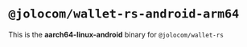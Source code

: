 # `@jolocom/wallet-rs-android-arm64`

This is the **aarch64-linux-android** binary for `@jolocom/wallet-rs`
